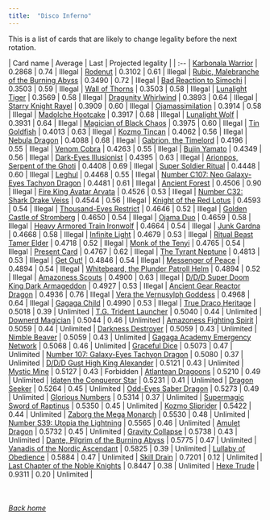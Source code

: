 ```yaml
---
title:  "Disco Inferno"
---
```


This is a list of cards that are likely to change legality before the next rotation.

| Card name | Average | Last | Projected legality |
| :-- |
[Karbonala Warrior](https://db.ygoprodeck.com/card/?search=Karbonala%20Warrior) | 0.2868 | 0.74 | Illegal |
[Rodenut](https://db.ygoprodeck.com/card/?search=Rodenut) | 0.3102 | 0.61 | Illegal |
[Rubic, Malebranche of the Burning Abyss](https://db.ygoprodeck.com/card/?search=Rubic,%20Malebranche%20of%20the%20Burning%20Abyss) | 0.3490 | 0.72 | Illegal |
[Bad Reaction to Simochi](https://db.ygoprodeck.com/card/?search=Bad%20Reaction%20to%20Simochi) | 0.3503 | 0.59 | Illegal |
[Wall of Thorns](https://db.ygoprodeck.com/card/?search=Wall%20of%20Thorns) | 0.3503 | 0.58 | Illegal |
[Lunalight Tiger](https://db.ygoprodeck.com/card/?search=Lunalight%20Tiger) | 0.3569 | 0.58 | Illegal |
[Dragunity Whirlwind](https://db.ygoprodeck.com/card/?search=Dragunity%20Whirlwind) | 0.3893 | 0.64 | Illegal |
[Starry Knight Rayel](https://db.ygoprodeck.com/card/?search=Starry%20Knight%20Rayel) | 0.3909 | 0.60 | Illegal |
[Ojamassimilation](https://db.ygoprodeck.com/card/?search=Ojamassimilation) | 0.3914 | 0.58 | Illegal |
[Madolche Hootcake](https://db.ygoprodeck.com/card/?search=Madolche%20Hootcake) | 0.3917 | 0.68 | Illegal |
[Lunalight Wolf](https://db.ygoprodeck.com/card/?search=Lunalight%20Wolf) | 0.3931 | 0.64 | Illegal |
[Magician of Black Chaos](https://db.ygoprodeck.com/card/?search=Magician%20of%20Black%20Chaos) | 0.3975 | 0.60 | Illegal |
[Tin Goldfish](https://db.ygoprodeck.com/card/?search=Tin%20Goldfish) | 0.4013 | 0.63 | Illegal |
[Kozmo Tincan](https://db.ygoprodeck.com/card/?search=Kozmo%20Tincan) | 0.4062 | 0.56 | Illegal |
[Nebula Dragon](https://db.ygoprodeck.com/card/?search=Nebula%20Dragon) | 0.4088 | 0.68 | Illegal |
[Gabrion, the Timelord](https://db.ygoprodeck.com/card/?search=Gabrion,%20the%20Timelord) | 0.4196 | 0.55 | Illegal |
[Venom Cobra](https://db.ygoprodeck.com/card/?search=Venom%20Cobra) | 0.4263 | 0.55 | Illegal |
[Bujin Yamato](https://db.ygoprodeck.com/card/?search=Bujin%20Yamato) | 0.4349 | 0.56 | Illegal |
[Dark-Eyes Illusionist](https://db.ygoprodeck.com/card/?search=Dark-Eyes%20Illusionist) | 0.4395 | 0.63 | Illegal |
[Arionpos, Serpent of the Ghoti](https://db.ygoprodeck.com/card/?search=Arionpos,%20Serpent%20of%20the%20Ghoti) | 0.4408 | 0.69 | Illegal |
[Super Soldier Ritual](https://db.ygoprodeck.com/card/?search=Super%20Soldier%20Ritual) | 0.4448 | 0.60 | Illegal |
[Leghul](https://db.ygoprodeck.com/card/?search=Leghul) | 0.4468 | 0.55 | Illegal |
[Number C107: Neo Galaxy-Eyes Tachyon Dragon](https://db.ygoprodeck.com/card/?search=Number%20C107:%20Neo%20Galaxy-Eyes%20Tachyon%20Dragon) | 0.4481 | 0.61 | Illegal |
[Ancient Forest](https://db.ygoprodeck.com/card/?search=Ancient%20Forest) | 0.4506 | 0.90 | Illegal |
[Fire King Avatar Arvata](https://db.ygoprodeck.com/card/?search=Fire%20King%20Avatar%20Arvata) | 0.4526 | 0.53 | Illegal |
[Number C32: Shark Drake Veiss](https://db.ygoprodeck.com/card/?search=Number%20C32:%20Shark%20Drake%20Veiss) | 0.4544 | 0.56 | Illegal |
[Knight of the Red Lotus](https://db.ygoprodeck.com/card/?search=Knight%20of%20the%20Red%20Lotus) | 0.4593 | 0.54 | Illegal |
[Thousand-Eyes Restrict](https://db.ygoprodeck.com/card/?search=Thousand-Eyes%20Restrict) | 0.4646 | 0.52 | Illegal |
[Golden Castle of Stromberg](https://db.ygoprodeck.com/card/?search=Golden%20Castle%20of%20Stromberg) | 0.4650 | 0.54 | Illegal |
[Ojama Duo](https://db.ygoprodeck.com/card/?search=Ojama%20Duo) | 0.4659 | 0.58 | Illegal |
[Heavy Armored Train Ironwolf](https://db.ygoprodeck.com/card/?search=Heavy%20Armored%20Train%20Ironwolf) | 0.4664 | 0.54 | Illegal |
[Junk Gardna](https://db.ygoprodeck.com/card/?search=Junk%20Gardna) | 0.4668 | 0.58 | Illegal |
[Infinite Light](https://db.ygoprodeck.com/card/?search=Infinite%20Light) | 0.4679 | 0.53 | Illegal |
[Ritual Beast Tamer Elder](https://db.ygoprodeck.com/card/?search=Ritual%20Beast%20Tamer%20Elder) | 0.4718 | 0.52 | Illegal |
[Monk of the Tenyi](https://db.ygoprodeck.com/card/?search=Monk%20of%20the%20Tenyi) | 0.4765 | 0.54 | Illegal |
[Present Card](https://db.ygoprodeck.com/card/?search=Present%20Card) | 0.4767 | 0.62 | Illegal |
[The Tyrant Neptune](https://db.ygoprodeck.com/card/?search=The%20Tyrant%20Neptune) | 0.4813 | 0.53 | Illegal |
[Get Out!](https://db.ygoprodeck.com/card/?search=Get%20Out!) | 0.4846 | 0.54 | Illegal |
[Messenger of Peace](https://db.ygoprodeck.com/card/?search=Messenger%20of%20Peace) | 0.4894 | 0.54 | Illegal |
[Whitebeard, the Plunder Patroll Helm](https://db.ygoprodeck.com/card/?search=Whitebeard,%20the%20Plunder%20Patroll%20Helm) | 0.4894 | 0.52 | Illegal |
[Amazoness Scouts](https://db.ygoprodeck.com/card/?search=Amazoness%20Scouts) | 0.4900 | 0.63 | Illegal |
[D/D/D Super Doom King Dark Armageddon](https://db.ygoprodeck.com/card/?search=D/D/D%20Super%20Doom%20King%20Dark%20Armageddon) | 0.4927 | 0.53 | Illegal |
[Ancient Gear Reactor Dragon](https://db.ygoprodeck.com/card/?search=Ancient%20Gear%20Reactor%20Dragon) | 0.4936 | 0.76 | Illegal |
[Vera the Vernusylph Goddess](https://db.ygoprodeck.com/card/?search=Vera%20the%20Vernusylph%20Goddess) | 0.4968 | 0.64 | Illegal |
[Gagaga Child](https://db.ygoprodeck.com/card/?search=Gagaga%20Child) | 0.4990 | 0.53 | Illegal |
[True Draco Heritage](https://db.ygoprodeck.com/card/?search=True%20Draco%20Heritage) | 0.5018 | 0.39 | Unlimited |
[T.G. Trident Launcher](https://db.ygoprodeck.com/card/?search=T.G.%20Trident%20Launcher) | 0.5040 | 0.44 | Unlimited |
[Downerd Magician](https://db.ygoprodeck.com/card/?search=Downerd%20Magician) | 0.5044 | 0.46 | Unlimited |
[Amazoness Fighting Spirit](https://db.ygoprodeck.com/card/?search=Amazoness%20Fighting%20Spirit) | 0.5059 | 0.44 | Unlimited |
[Darkness Destroyer](https://db.ygoprodeck.com/card/?search=Darkness%20Destroyer) | 0.5059 | 0.43 | Unlimited |
[Nimble Beaver](https://db.ygoprodeck.com/card/?search=Nimble%20Beaver) | 0.5059 | 0.43 | Unlimited |
[Gagaga Academy Emergency Network](https://db.ygoprodeck.com/card/?search=Gagaga%20Academy%20Emergency%20Network) | 0.5068 | 0.46 | Unlimited |
[Graceful Dice](https://db.ygoprodeck.com/card/?search=Graceful%20Dice) | 0.5073 | 0.47 | Unlimited |
[Number 107: Galaxy-Eyes Tachyon Dragon](https://db.ygoprodeck.com/card/?search=Number%20107:%20Galaxy-Eyes%20Tachyon%20Dragon) | 0.5080 | 0.37 | Unlimited |
[D/D/D Gust High King Alexander](https://db.ygoprodeck.com/card/?search=D/D/D%20Gust%20High%20King%20Alexander) | 0.5121 | 0.43 | Unlimited |
[Mystic Mine](https://db.ygoprodeck.com/card/?search=Mystic%20Mine) | 0.5127 | 0.43 | Forbidden |
[Atlantean Dragoons](https://db.ygoprodeck.com/card/?search=Atlantean%20Dragoons) | 0.5210 | 0.49 | Unlimited |
[Idaten the Conqueror Star](https://db.ygoprodeck.com/card/?search=Idaten%20the%20Conqueror%20Star) | 0.5231 | 0.41 | Unlimited |
[Dragon Seeker](https://db.ygoprodeck.com/card/?search=Dragon%20Seeker) | 0.5264 | 0.45 | Unlimited |
[Odd-Eyes Saber Dragon](https://db.ygoprodeck.com/card/?search=Odd-Eyes%20Saber%20Dragon) | 0.5273 | 0.49 | Unlimited |
[Glorious Numbers](https://db.ygoprodeck.com/card/?search=Glorious%20Numbers) | 0.5314 | 0.37 | Unlimited |
[Supermagic Sword of Raptinus](https://db.ygoprodeck.com/card/?search=Supermagic%20Sword%20of%20Raptinus) | 0.5350 | 0.45 | Unlimited |
[Kozmo Sliprider](https://db.ygoprodeck.com/card/?search=Kozmo%20Sliprider) | 0.5422 | 0.44 | Unlimited |
[Zaborg the Mega Monarch](https://db.ygoprodeck.com/card/?search=Zaborg%20the%20Mega%20Monarch) | 0.5530 | 0.48 | Unlimited |
[Number S39: Utopia the Lightning](https://db.ygoprodeck.com/card/?search=Number%20S39:%20Utopia%20the%20Lightning) | 0.5565 | 0.46 | Unlimited |
[Amulet Dragon](https://db.ygoprodeck.com/card/?search=Amulet%20Dragon) | 0.5732 | 0.45 | Unlimited |
[Gravity Collapse](https://db.ygoprodeck.com/card/?search=Gravity%20Collapse) | 0.5738 | 0.43 | Unlimited |
[Dante, Pilgrim of the Burning Abyss](https://db.ygoprodeck.com/card/?search=Dante,%20Pilgrim%20of%20the%20Burning%20Abyss) | 0.5775 | 0.47 | Unlimited |
[Vanadis of the Nordic Ascendant](https://db.ygoprodeck.com/card/?search=Vanadis%20of%20the%20Nordic%20Ascendant) | 0.5825 | 0.39 | Unlimited |
[Lullaby of Obedience](https://db.ygoprodeck.com/card/?search=Lullaby%20of%20Obedience) | 0.5884 | 0.47 | Unlimited |
[Skill Drain](https://db.ygoprodeck.com/card/?search=Skill%20Drain) | 0.7201 | 0.12 | Unlimited |
[Last Chapter of the Noble Knights](https://db.ygoprodeck.com/card/?search=Last%20Chapter%20of%20the%20Noble%20Knights) | 0.8447 | 0.38 | Unlimited |
[Hexe Trude](https://db.ygoprodeck.com/card/?search=Hexe%20Trude) | 0.9311 | 0.20 | Unlimited |

<br>

###### [Back home](index)